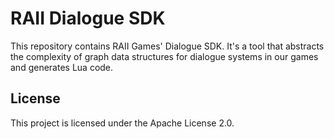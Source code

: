 # RAII Dialogue SDK

This repository contains RAII Games' Dialogue SDK. It's a tool that abstracts the complexity of graph data structures for dialogue systems in our games and generates Lua code.

## License

This project is licensed under the Apache License 2.0.